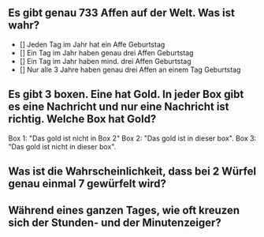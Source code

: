 
## Es gibt genau 733 Affen auf der Welt. Was ist wahr?
- [] Jeden Tag im Jahr hat ein Affe Geburtstag
- [] Ein Tag im Jahr haben genau drei Affen Geburtstag
- [] Ein Tag im Jahr haben mind. drei Affen Geburtstag
- [] Nur alle 3 Jahre haben genau drei Affen an einem Tag Geburtstag

## Es gibt 3 boxen. Eine hat Gold. In jeder Box gibt es eine Nachricht und nur eine Nachricht ist richtig. Welche Box hat Gold?
Box 1: "Das gold ist nicht in Box 2"
Box 2: "Das gold ist in dieser box".
Box 3: "Das gold ist nicht in dieser box".

## Was ist die Wahrscheinlichkeit, dass bei 2 Würfel genau einmal 7 gewürfelt wird?

## Während eines ganzen Tages, wie oft kreuzen sich der Stunden- und der Minutenzeiger?

